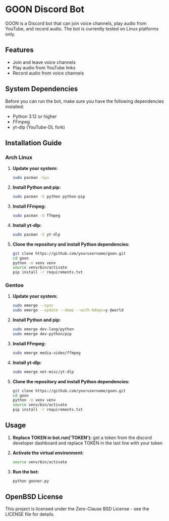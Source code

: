 # GOON Discord Bot

GOON is a Discord bot that can join voice channels, play audio from YouTube, and record audio. The bot is currently tested on Linux platforms only.

## Features

- Join and leave voice channels
- Play audio from YouTube links
- Record audio from voice channels

## System Dependencies

Before you can run the bot, make sure you have the following dependencies installed:

- Python 3.12 or higher
- FFmpeg
- yt-dlp (YouTube-DL fork)

## Installation Guide

### Arch Linux

1. **Update your system:**

    ```sh
    sudo pacman -Syu
    ```

2. **Install Python and pip:**

    ```sh
    sudo pacman -S python python-pip
    ```

3. **Install FFmpeg:**

    ```sh
    sudo pacman -S ffmpeg
    ```

4. **Install yt-dlp:**

    ```sh
    sudo pacman -S yt-dlp
    ```

5. **Clone the repository and install Python dependencies:**

    ```sh
    git clone https://github.com/yourusername/goon.git
    cd goon
    python -m venv venv
    source venv/bin/activate
    pip install -r requirements.txt
    ```

### Gentoo

1. **Update your system:**

    ```sh
    sudo emerge --sync
    sudo emerge --update --deep --with-bdeps=y @world
    ```

2. **Install Python and pip:**

    ```sh
    sudo emerge dev-lang/python
    sudo emerge dev-python/pip
    ```

3. **Install FFmpeg:**

    ```sh
    sudo emerge media-video/ffmpeg
    ```

4. **Install yt-dlp:**

    ```sh
    sudo emerge net-misc/yt-dlp
    ```

5. **Clone the repository and install Python dependencies:**

    ```sh
    git clone https://github.com/yourusername/goon.git
    cd goon
    python -m venv venv
    source venv/bin/activate
    pip install -r requirements.txt
    ```

## Usage
1. **Replace TOKEN in bot.run('TOKEN'):**
   get a token from the discord developer dashboard and replace TOKEN in the last line with your token 
    
3. **Activate the virtual environment:**

    ```sh
    source venv/bin/activate
    ```

4. **Run the bot:**

    ```sh
    python gooner.py
    ```

## OpenBSD License

This project is licensed under the Zero-Clause BSD License - see the LICENSE file for details.

